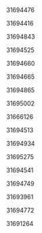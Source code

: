 31694476

31694416

31694843

31694525

31694660

31694665

31694865

31695002

31666126

31694513

31694934

31695275

31694541

31694749

31693961

31694772

31691264

